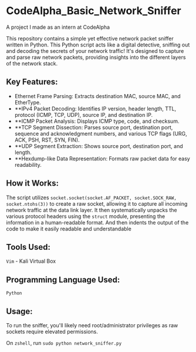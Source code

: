 # CodeAlpha_Basic_Network_Sniffer
A project I made as an intern at CodeAlpha

This repository contains a simple yet effective network packet sniffer written in Python.
This Python script acts like a digital detective, sniffing out and decoding the secrets of your network traffic!
It's designed to capture and parse raw network packets, providing insights into the different layers of the network stack.

## Key Features:

* Ethernet Frame Parsing: Extracts destination MAC, source MAC, and EtherType.
* **IPv4 Packet Decoding: Identifies IP version, header length, TTL, protocol (ICMP, TCP, UDP), source IP, and destination IP.
* **ICMP Packet Analysis: Displays ICMP type, code, and checksum.
* **TCP Segment Dissection: Parses source port, destination port, sequence and acknowledgment numbers, and various TCP flags (URG, ACK, PSH, RST, SYN, FIN).
* **UDP Segment Extraction: Shows source port, destination port, and length.
* **Hexdump-like Data Representation: Formats raw packet data for easy readability.

## How it Works:

The script utilizes `socket.socket(socket.AF_PACKET, socket.SOCK_RAW, socket.ntohs(3))` to create a raw socket, allowing it to capture all incoming network traffic at the data link layer. It then systematically unpacks the various protocol headers using the `struct` module, presenting the information in a human-readable format.
And then indents the output of the code to make it easily readable and understandable

## Tools Used:

`Vim` - Kali Virtual Box

## Programming Language Used:

`Python`

## Usage:

To run the sniffer, you'll likely need root/administrator privileges as raw sockets require elevated permissions.

On `zshell`, run `sudo python network_sniffer.py`
